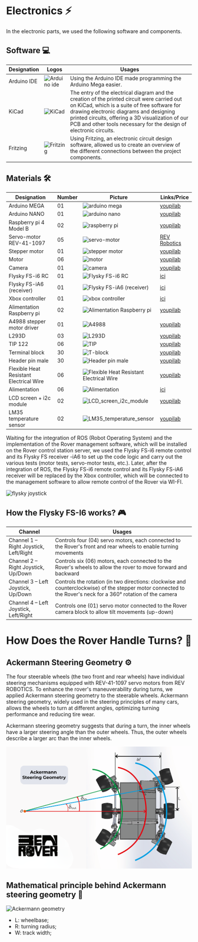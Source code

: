 # Electronics ⚡
In the electronic parts, we used the following software and components.

## Software 💻
| Designation | Logos | Usages |
| ------ | ------ | ------ |
| Arduino IDE | ![Arduino ide](https://raw.githubusercontent.com/iudhael/benrover-docs/electrical/Electrical/images/software/IDE%20arduino.jpeg) | Using the Arduino IDE made programming the Arduino Mega easier. |
| KiCad | ![KiCad](https://raw.githubusercontent.com/iudhael/benrover-docs/electrical/Electrical/images/software/Kicad_logo_new.png) | The entry of the electrical diagram and the creation of the printed circuit were carried out on KiCad, which is a suite of free software for drawing electronic diagrams and designing printed circuits, offering a 3D visualization of our PCB and other tools necessary for the design of electronic circuits. |
| Fritzing | ![Fritzing](https://raw.githubusercontent.com/iudhael/benrover-docs/electrical/Electrical/images/software/fritzing.png) | Using Fritzing, an electronic circuit design software, allowed us to create an overview of the different connections between the project components. |

## Materials 🛠️
| Designation | Number | Picture | Links/Price |
| ------ | ------ | ------ | ------ |
| Arduino MEGA | 01 | ![arduino mega](https://raw.githubusercontent.com/iudhael/benrover-docs/electrical/Electrical/images/materials/arduinomega.jpg) | [youpilab](https://youpilab.com/components/product/arduino-mega-2560) |
| Arduino NANO | 01 | ![arduino nano](https://raw.githubusercontent.com/iudhael/benrover-docs/electrical/Electrical/images/materials/arduino_nano.jpg) | [youpilab](https://youpilab.com/components/product/arduino-nano-ch340) |
| Raspberry pi 4 Model B | 02 | ![raspberry pi](https://raw.githubusercontent.com/iudhael/benrover-docs/electrical/Electrical/images/materials/raspberry.jpg) | [youpilab](https://youpilab.com/components/product/raspberry-pi4-model-ram-8giga) |
| Servo-motor REV-41-1097 | 05 | ![servo-motor](https://raw.githubusercontent.com/iudhael/benrover-docs/electrical/Electrical/images/materials/rev-41-1097.jpg) | [REV Robotics](https://www.revrobotics.com/rev-41-1097/) |
| Stepper motor | 01 | ![stepper motor](https://raw.githubusercontent.com/iudhael/benrover-docs/electrical/Electrical/images/materials/Moteur_pas_à_pas_Nema_17.png) | [youpilab](https://youpilab.com/components/product/moteur-pas-a-pas-nema-17-42hs48) |
| Motor | 06 | ![motor](https://raw.githubusercontent.com/iudhael/benrover-docs/electrical/Electrical/images/materials/motor.jpg) | [youpilab]() |
| Camera | 01 | ![camera](https://raw.githubusercontent.com/iudhael/benrover-docs/electrical/Electrical/images/materials/camera.jpg) | [youpilab]() |
| Flysky FS-i6 RC | 01 | ![Flysky FS-i6 RC](https://raw.githubusercontent.com/iudhael/benrover-docs/electrical/Electrical/images/materials/flysky_tx.jpg) | [ici]() |
| Flysky FS-iA6 (receiver) | 01 | ![Flysky FS-iA6 (receiver)](https://raw.githubusercontent.com/iudhael/benrover-docs/electrical/Electrical/images/materials/receiver_flysky.jpg) | [ici]() |
| Xbox controller | 01 | ![xbox controller](https://raw.githubusercontent.com/iudhael/benrover-docs/electrical/Electrical/images/materials/mannette_xbox_fil_sansfil.jpg) | [ici]() |
| Alimentation Raspberry pi | 02 | ![Alimentation Raspberry pi](https://raw.githubusercontent.com/iudhael/benrover-docs/electrical/Electrical/images/materials/alimentation_raspberry_pi_sy8205.jpg) | [youpilab](https://youpilab.com/components/product/alimentation-raspberry-pi-sy8205) |
| A4988 stepper motor driver | 01 | ![A4988](https://raw.githubusercontent.com/iudhael/benrover-docs/electrical/Electrical/images/materials/A4988_Stepper_Motor_Driver.jpeg) | [youpilab](https://youpilab.com/components/product/a4988-stepper-motor-driver) |
| L293D | 03 | ![L293D](https://raw.githubusercontent.com/iudhael/benrover-docs/electrical/Electrical/images/materials/L293D.jpg) | [youpilab](https://youpilab.com/components/product/circuit-integre-l293d) |
| TIP 122 | 06 | ![TIP](https://raw.githubusercontent.com/iudhael/benrover-docs/electrical/Electrical/images/materials/TIP122.jpg) | [youpilab](https://youpilab.com/components/product/transistor-darlington-tip122) |
| Terminal block | 30 | ![T-block](https://raw.githubusercontent.com/iudhael/benrover-docs/electrical/Electrical/images/materials/T-block.jpg) | [youpilab](https://youpilab.com/components/product/bornier-2-broches) |
| Header pin male | 30 | ![Header pin male](https://raw.githubusercontent.com/iudhael/benrover-docs/electrical/Electrical/images/materials/arduinomega.jpg) | [youpilab]() |
| Flexible Heat Resistant Electrical Wire | 06 | ![Flexible Heat Resistant Electrical Wire](https://raw.githubusercontent.com/iudhael/benrover-docs/electrical/Electrical/images/materials/Fil_électrique_résistant_à_la_chaleur.jpg) | [youpilab](https://youpilab.com/components/product/fil-electrique-resistant-a-la-chaleur-jaune-metre) |
| Alimentation | 06 | ![Alimentation](https://raw.githubusercontent.com/iudhael/benrover-docs/electrical/Electrical/images/materials/batterie_de_moto.jpg) | [ici]() |
| LCD screen + i2c module | 02 | ![LCD_screen_i2c_module](https://raw.githubusercontent.com/iudhael/benrover-docs/electrical/Electrical/images/materials/lcd_modul_i2c.png) | [youpilab](https://youpilab.com/components/product/ecran-lcd-16x02-avec-iici2c) |
| LM35 temperature sensor | 02 | ![LM35_temperature_sensor](https://raw.githubusercontent.com/iudhael/benrover-docs/electrical/Electrical/images/materials/lm35.jpg) | [youpilab](https://youpilab.com/components/product/capteur-de-temperature-lm35dz) |

Waiting for the integration of ROS (Robot Operating System) and the implementation of the Rover management software, which will be installed on the Rover control station server, we used the Flysky FS-i6 remote control and its Flysky FS receiver -iA6 to set up the code logic and carry out the various tests (motor tests, servo-motor tests, etc.). Later, after the integration of ROS, the Flysky FS-i6 remote control and its Flysky FS-iA6 receiver will be replaced by the Xbox controller, which will be connected to the management software to allow remote control of the Rover via WI-FI.

![flysky joystick](https://raw.githubusercontent.com/iudhael/benrover-docs/electrical/Electrical/images/fs-i6.gif)

## How the Flysky FS-I6 works? 🎮
| Channel | Usages |
| ------ | ------ |
| Channel 1 – Right Joystick, Left/Right | Controls four (04) servo motors, each connected to the Rover's front and rear wheels to enable turning movements |
| Channel 2 – Right Joystick, Up/Down | Controls six (06) motors, each connected to the Rover's wheels to allow the rover to move forward and backward |
| Channel 3 – Left Joystick, Up/Down | Controls the rotation (in two directions: clockwise and counterclockwise) of the stepper motor connected to the Rover's neck for a 360° rotation of the camera |
| Channel 4 – Left Joystick, Left/Right | Controls one (01) servo motor connected to the Rover camera block to allow tilt movements (up-down) |

# How Does the Rover Handle Turns? 🔄
## Ackermann Steering Geometry ⚙️

The four steerable wheels (the two front and rear wheels) have individual steering mechanisms equipped with REV-41-1097 servo motors from REV ROBOTICS. To enhance the rover's maneuverability during turns, we applied Ackermann steering geometry to the steerable wheels. Ackermann steering geometry, widely used in the steering principles of many cars, allows the wheels to turn at different angles, optimizing turning performance and reducing tire wear.

Ackermann steering geometry suggests that during a turn, the inner wheels have a larger steering angle than the outer wheels. Thus, the outer wheels describe a larger arc than the inner wheels.

![Ackermann geometry](https://raw.githubusercontent.com/BenRover-24/docs/electrical/Electrical/images/Ackermann-Steering-Geometry-for-Mars-Rover-with-rocker-bogie-suspension.png)

## Mathematical principle behind Ackermann steering geometry 📐
![Ackermann geometry](https://raw.githubusercontent.com/iudhael/benrover-docs/electrical/Electrical/images/formule_ackermann.png)

* L: wheelbase;
* R: turning radius;
* W: track width;
